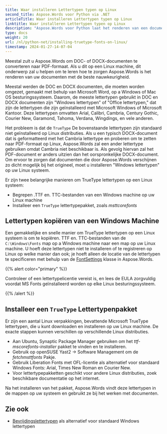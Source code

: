 ```yaml
---
title: Waar installeren Lettertypen typen op Linux
second_title: Aspose.Words voor Python via .NET
articleTitle: Waar installeren Lettertypen typen op Linux
linktitle: Waar installeren Lettertypen typen op Linux
description: "Aspose.Words voor Python laat het renderen van een document aangemaakt met Microsoft Word op a Linux machine met de beste nauwkeurigheid. Om dit te bereiken, kopieer lettertypebestanden van een Windows machine of installatie a `TrueType` lettertypepakket op uw Linux machine."
type: docs
weight: 20
url: /nl/python-net/installing-truetype-fonts-on-linux/
timestamp: 2024-01-27-14-07-04
---
```


Meestal zult u Aspose.Words om DOC- of DOCX-documenten te converteren naar PDF-formaat. Als u dit op een Linux machine, dit onderwerp zal u helpen om te leren hoe te zorgen Aspose.Words is het renderen van uw documenten met de beste nauwkeurigheid.

Meestal werden de DOC en DOCX documenten, die moeten worden omgezet, gemaakt met behulp van Microsoft Word, op a Windows of Mac OS besturingssysteem. Daarom, de meeste lettertypen gebruikt in DOC en DOCX documenten zijn "Windows lettertypen" of "Office lettertypen," dat zijn de lettertypen die zijn geïnstalleerd met Microsoft Windows of Microsoft Kantoor. Deze lettertypen omvatten Arial, Calibri, Cambria, Century Gothic, Courier New, Garamond, Tahoma, Verdana, Wingdings, en vele anderen.

Het probleem is dat de `TrueType` De bovenstaande lettertypen zijn standaard niet geïnstalleerd op Linux distributies. Als u een typisch DOCX-document dat is geformatteerd met het Cambria lettertype en proberen om te zetten naar PDF-formaat op Linux, Aspose.Words zal een ander lettertype gebruiken omdat Cambria niet beschikbaar is. Als gevolg hiervan zal het PDF-document er anders uitzien dan het oorspronkelijke DOCX-document. Om ervoor te zorgen dat documenten die door Aspose.Words verschijnen zo dicht mogelijk bij het origineel, moet u installeren "Windows lettertypen" op uw Linux systeem.

Er zijn twee belangrijke manieren om TrueType lettertypen op een Linux systeem:

- Begrepen .TTF en. TTC-bestanden van een Windows machine op uw Linux machine
- Installeer een `TrueType` lettertypepakket, zoals *msttcorefonts*

## Lettertypen kopiëren van een Windows Machine

Een gemakkelijke en snelle manier om TrueType lettertypen op een Linux systeem is om te kopiëren. TTF en. TTC-bestanden van de `C:\Windows\Fonts` map op a Windows machine naar een map op uw Linux machine. U hoeft deze lettertypen niet te installeren of te registreren op Linux op welke manier dan ook; je hoeft alleen de locatie van de lettertypen te specificeren met behulp van de [FontSettings](https://reference.aspose.com/words/python-net/aspose.words.fonts/fontsettings/) klasse in Aspose.Words.

{{% alert color="primary" %}}

Controleer of een lettertypelicentie vereist is, en lees de EULA zorgvuldig voordat MS Fonts geïnstalleerd worden op elke Linux besturingssysteem.

{{% /alert %}}

## Installeer een `TrueType` Lettertypenpakket

Er zijn een aantal Linux verpakkingen, bevattende Microsoft TrueType lettertypen, die u kunt downloaden en installeren op uw Linux machine. De exacte stappen kunnen verschillen op verschillende Linux distributies.

- Aan Ubuntu, Synaptic Package Manager gebruiken om het *ttf-mscorefonts-installer* pakket te vinden en te installeren.
- Gebruik op openSUSE Yast2 → Software Management om de *fetchmsttfonts* Pakje.
- Gebruik Liberation Fonts met OFL-licentie als alternatief voor standaard Windows Fonts: Arial, Times New Roman en Courier New.
- Voor lettertypepakketten geschikt voor andere Linux distributies, zoek beschikbare documentatie op het internet.

Na het installeren van het pakket, Aspose.Words vindt deze lettertypen in de mappen op uw systeem en gebruikt ze bij het werken met documenten.

## Zie ook

- [Bevrijdingslettertypen](https://pagure.io/liberation-fonts) als alternatief voor standaard Windows lettertypen
